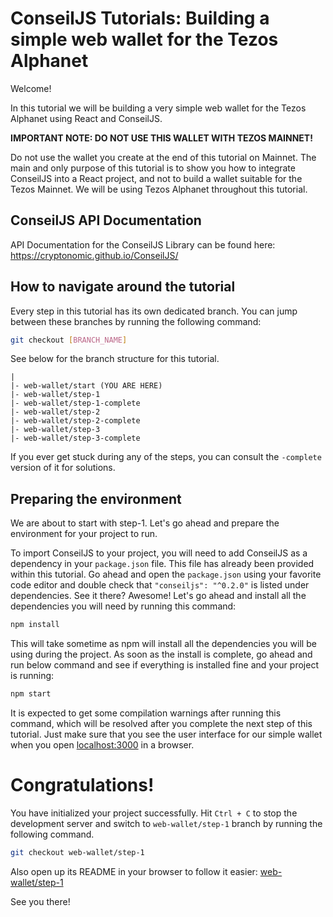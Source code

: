 # ConseilJS Tutorials: Building a simple web wallet for the Tezos Alphanet

Welcome!

In this tutorial we will be building a very simple web wallet for the Tezos Alphanet using React and ConseilJS.

**IMPORTANT NOTE: DO NOT USE THIS WALLET WITH TEZOS MAINNET!**

Do not use the wallet you create at the end of this tutorial on Mainnet. The main and only purpose of this tutorial is to show you how to integrate ConseilJS into a React project, and not to build a wallet suitable for the Tezos Mainnet. We will be using Tezos Alphanet throughout this tutorial.

## ConseilJS API Documentation

API Documentation for the ConseilJS Library can be found here: https://cryptonomic.github.io/ConseilJS/

## How to navigate around the tutorial

Every step in this tutorial has its own dedicated branch. You can jump between these branches by running the following command:

```bash
git checkout [BRANCH_NAME]
```
See below for the branch structure for this tutorial.

```
|
|- web-wallet/start (YOU ARE HERE)
|- web-wallet/step-1
|- web-wallet/step-1-complete
|- web-wallet/step-2
|- web-wallet/step-2-complete
|- web-wallet/step-3
|- web-wallet/step-3-complete
```

If you ever get stuck during any of the steps, you can consult the `-complete` version of it for solutions.

## Preparing the environment

We are about to start with step-1. Let's go ahead and prepare the environment for your project to run.

To import ConseilJS to your project, you will need to add ConseilJS as a dependency in your `package.json` file. This file has already been provided within this tutorial. Go ahead and open the `package.json` using your favorite code editor and double check that `"conseiljs": "^0.2.0"` is listed under dependencies. See it there? Awesome! Let's go ahead and install all the dependencies you will need by running this command:

```bash
npm install
```
This will take sometime as npm will install all the dependencies you will be using during the project. As soon as the install is complete, go ahead and run below command and see if everything is installed fine and your project is running:

```bash
npm start
```

It is expected to get some compilation warnings after running this command, which will be resolved after you complete the next step of this tutorial. Just make sure that you see the user interface for our simple wallet when you open [localhost:3000](http://localhost:3000/) in a browser.

# Congratulations!

You have initialized your project successfully. Hit `Ctrl + C` to stop the development server and switch to `web-wallet/step-1` branch by running the following command.

```bash
git checkout web-wallet/step-1
```

Also open up its README in your browser to follow it easier: [web-wallet/step-1](https://github.com/Cryptonomic/ConseilJS-Tutorials/tree/web-wallet/step-1)

See you there!
